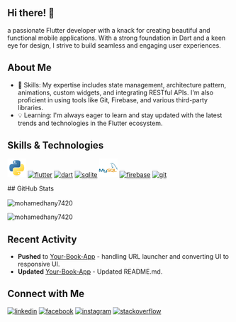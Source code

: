 ## Hi there! 👋

a passionate Flutter developer with a knack for creating beautiful and functional mobile applications.
With a strong foundation in Dart and a keen eye for design,
I strive to build seamless and engaging user experiences.


## About Me

- 🚀 Skills: My expertise includes state management, architecture pattern, animations, custom widgets, and integrating RESTful APIs. I'm also proficient in using tools like Git, Firebase, and various third-party libraries.
- 💡 Learning: I'm always eager to learn and stay updated with the latest trends and technologies in the Flutter ecosystem.

## Skills & Technologies


<p><a target="_blank" href="https://raw.githubusercontent.com/devicons/devicon/master/icons/python/python-original.svg" style="display: inline-block;"><img src="https://raw.githubusercontent.com/devicons/devicon/master/icons/python/python-original.svg" alt="python" width="42" height="42" /></a>
<a target="_blank" href="https://www.vectorlogo.zone/logos/flutterio/flutterio-icon.svg" style="display: inline-block;"><img src="https://www.vectorlogo.zone/logos/flutterio/flutterio-icon.svg" alt="flutter" width="42" height="42" /></a>
<a target="_blank" href="https://www.vectorlogo.zone/logos/dartlang/dartlang-icon.svg" style="display: inline-block;"><img src="https://www.vectorlogo.zone/logos/dartlang/dartlang-icon.svg" alt="dart" width="42" height="42" /></a>
<a target="_blank" href="https://www.vectorlogo.zone/logos/sqlite/sqlite-icon.svg" style="display: inline-block;"><img src="https://www.vectorlogo.zone/logos/sqlite/sqlite-icon.svg" alt="sqlite" width="42" height="42" /></a>
<a target="_blank" href="https://raw.githubusercontent.com/devicons/devicon/master/icons/mysql/mysql-original-wordmark.svg" style="display: inline-block;"><img src="https://raw.githubusercontent.com/devicons/devicon/master/icons/mysql/mysql-original-wordmark.svg" alt="mysql" width="42" height="42" /></a>
<a target="_blank" href="https://www.vectorlogo.zone/logos/firebase/firebase-icon.svg" style="display: inline-block;"><img src="https://www.vectorlogo.zone/logos/firebase/firebase-icon.svg" alt="firebase" width="42" height="42" /></a>
<a target="_blank" href="https://www.vectorlogo.zone/logos/git-scm/git-scm-icon.svg" style="display: inline-block;"><img src="https://www.vectorlogo.zone/logos/git-scm/git-scm-icon.svg" alt="git" width="42" height="42" /></a></p>
## GitHub Stats

<p><img align="center" src="https://github-readme-streak-stats.herokuapp.com/?user=mohamedhany7420&" alt="mohamedhany7420" /></p>
<p><img src="https://github-readme-stats.vercel.app/api/top-langs?username=mohamedhany7420&show_icons=true&locale=en&layout=compact" alt="mohamedhany7420" /></p>


## Recent Activity

- **Pushed** to [Your-Book-App](https://github.com/mohamedhany7420/Your-Book-App) - handling URL launcher and converting UI to responsive UI.
- **Updated** [Your-Book-App](https://github.com/mohamedhany7420/Your-Book-App) - Updated README.md.


## Connect with Me

<p><a target="_blank" href="https://www.linkedin.com/in/https://www.linkedin.com/in/mohamed-hany-4b4947248?utm_source=share&utm_campaign=share_via&utm_content=profile&utm_medium=ios_app" style="display: inline-block;"><img src="https://img.shields.io/badge/linkedin-logo?style=for-the-badge&logo=linkedin&logoColor=white&color=#0a77b6" alt="linkedin" /></a>
<a target="_blank" href="https://www.facebook.com/https://www.facebook.com/share/1A3LNwBKoU/?mibextid=wwXIfr" style="display: inline-block;"><img src="https://img.shields.io/badge/facebook-logo?style=for-the-badge&logo=facebook&logoColor=white&color=#0866ff" alt="facebook" /></a>
<a target="_blank" href="https://www.instagram.com/mohamed_hany7420" style="display: inline-block;"><img src="https://img.shields.io/badge/instagram-logo?style=for-the-badge&logo=instagram&logoColor=white&color=#F35369" alt="instagram" /></a>
<a target="_blank" href="https://stackoverflow.com/users/https://stackoverflow.com/users/20650276/mohamed-hany" style="display: inline-block;"><img src="https://img.shields.io/badge/stackoverflow-logo?style=for-the-badge&logo=stackoverflow&logoColor=white&color=#cc0000" alt="stackoverflow" /></a></p>
